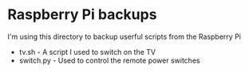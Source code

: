 # Raspberry Pi backups

I'm using this directory to backup userful scripts from the Raspberry Pi

- tv.sh - A script I used to switch on the TV
- switch.py - Used to control the remote power switches
